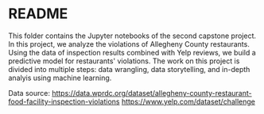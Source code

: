 # README

This folder contains the Jupyter notebooks of the second capstone project. In this project, we analyze the violations of Allegheny County restaurants. Using the data of inspection results combined with Yelp reviews, we build a predictive model for restaurants' violations. The work on this project is divided into multiple steps: data wrangling, data storytelling, and in-depth analyis using machine learning.

Data source: 
https://data.wprdc.org/dataset/allegheny-county-restaurant-food-facility-inspection-violations
https://www.yelp.com/dataset/challenge
